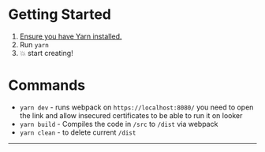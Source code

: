 # Getting Started

1. [Ensure you have Yarn installed.](https://yarnpkg.com)
2. Run `yarn`
3. :boom: start creating!

# Commands

- `yarn dev` - runs webpack on `https://localhost:8080/` you need to open the link and allow insecured certificates to be able to run it on looker
- `yarn build` - Compiles the code in `/src` to `/dist` via webpack
- `yarn clean` - to delete current `/dist`

---
